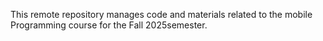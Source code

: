 This remote repository manages code and materials related to the mobile Programming course for the Fall 2025semester.
